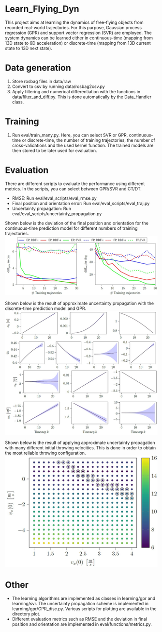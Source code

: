 # Learn_Flying_Dyn
This project aims at learning the dynamics of free-flying objects from recorded real-world trajectories. For this purpose, Gaussian process regression (GPR) and support vector regression (SVR) are employed. The system dynamics can be learned either in continuous-time (mapping from 13D state to 6D acceleration) or discrete-time (mapping from 13D current state to 13D next state). 

# Data generation
1. Store rosbag files in data/raw
2. Convert to csv by running data/rosbag2csv.py
3. Apply filtering and numerical differentiation with the functions in data/filter_and_diff.py. This is done automatically by the Data_Handler class.

# Training
1. Run eval/train_many.py. Here, you can select SVR or GPR, continuous-time or discrete-time, the number of training trajectories, the number of cross-validations and the used kernel function. The trained models are then stored to be later used for evaluation.

# Evaluation
There are different scripts to evaluate the performance using different metrics. In the scripts, you can select between GPR/SVR and CT/DT.
- RMSE: Run eval/eval_scripts/eval_rmse.py
- Final position and orientation error: Run eval/eval_scripts/eval_traj.py
- Uncertainty propagation: Run eval/eval_scripts/uncertainty_propagation.py

Shown below is the deviation of the final position and orientation for the continuous-time prediction model for different numbers of training trajectories.
![plot](/plot/pred_error_cont.JPG)

Shown below is the result of approximate uncertainty propagation with the discrete-time prediction model and GPR.
![plot](/plot/unc_prop.JPG)

Shown below is the result of applying approximate uncertainty propagation with many different initial throwing velocities. This is done in order to obtain the most reliable throwing configuration.
![plot](/plot/configurations_uncertainty.JPG)

# Other 
- The learning algorithms are implemented as classes in learning/gpr and learning/svr. The uncertainty propagation scheme is implemented in learning/gpr/GPR_disc.py.
Various scripts for plotting are available in the directory plot. 
- Different evaluation metrics such as RMSE and the deviation in final position and orientation are implemented in eval/functions/metrics.py.
